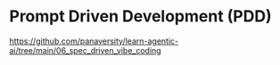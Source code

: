 # Prompt Driven Development (PDD)

https://github.com/panaversity/learn-agentic-ai/tree/main/06_spec_driven_vibe_coding
